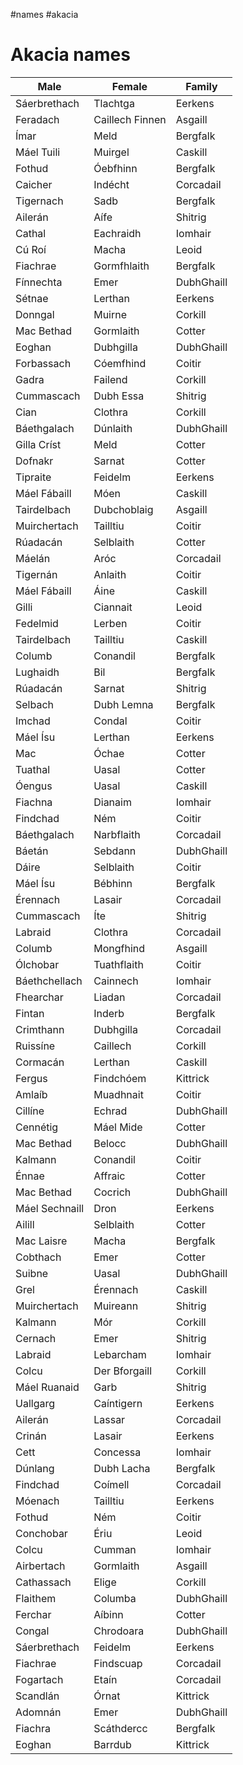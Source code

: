 #names #akacia

# Akacia names
| Male           | Female          | Family     |
| -------------- | --------------- | ---------- |
| Sáerbrethach   | Tlachtga        | Eerkens    |
| Feradach       | Caillech Finnen | Asgaill    |
| Ímar           | Meld            | Bergfalk   |
| Máel Tuili     | Muirgel         | Caskill    |
| Fothud         | Óebfhinn        | Bergfalk   |
| Caicher        | Indécht         | Corcadail  |
| Tigernach      | Sadb            | Bergfalk   |
| Ailerán        | Aífe            | Shitrig    |
| Cathal         | Eachraidh       | Iomhair    |
| Cú Roí         | Macha           | Leoid      |
| Fiachrae       | Gormfhlaith     | Bergfalk   |
| Fínnechta      | Emer            | DubhGhaill |
| Sétnae         | Lerthan         | Eerkens    |
| Donngal        | Muirne          | Corkill    |
| Mac Bethad     | Gormlaith       | Cotter     |
| Eoghan         | Dubhgilla       | DubhGhaill |
| Forbassach     | Cóemfhind       | Coitir     |
| Gadra          | Failend         | Corkill    |
| Cummascach     | Dubh Essa       | Shitrig    |
| Cian           | Clothra         | Corkill    |
| Báethgalach    | Dúnlaith        | DubhGhaill |
| Gilla Críst    | Meld            | Cotter     |
| Dofnakr        | Sarnat          | Cotter     |
| Tipraite       | Feidelm         | Eerkens    |
| Máel Fábaill   | Móen            | Caskill    |
| Tairdelbach    | Dubchoblaig     | Asgaill    |
| Muirchertach   | Tailltiu        | Coitir     |
| Rúadacán       | Selblaith       | Cotter     |
| Máelán         | Aróc            | Corcadail  |
| Tigernán       | Anlaith         | Coitir     |
| Máel Fábaill   | Áine            | Caskill    |
| Gilli          | Ciannait        | Leoid      |
| Fedelmid       | Lerben          | Coitir     |
| Tairdelbach    | Tailltiu        | Caskill    |
| Columb         | Conandil        | Bergfalk   |
| Lughaidh       | Bil             | Bergfalk   |
| Rúadacán       | Sarnat          | Shitrig    |
| Selbach        | Dubh Lemna      | Bergfalk   |
| Imchad         | Condal          | Coitir     |
| Máel Ísu       | Lerthan         | Eerkens    |
| Mac            | Óchae           | Cotter     |
| Tuathal        | Uasal           | Cotter     |
| Óengus         | Uasal           | Caskill    |
| Fiachna        | Dianaim         | Iomhair    |
| Findchad       | Ném             | Coitir     |
| Báethgalach    | Narbflaith      | Corcadail  |
| Báetán         | Sebdann         | DubhGhaill |
| Dáire          | Selblaith       | Coitir     |
| Máel Ísu       | Bébhinn         | Bergfalk   |
| Érennach       | Lasair          | Corcadail  |
| Cummascach     | Íte             | Shitrig    |
| Labraid        | Clothra         | Corcadail  |
| Columb         | Mongfhind       | Asgaill    |
| Ólchobar       | Tuathflaith     | Coitir     |
| Báethchellach  | Cainnech        | Iomhair    |
| Fhearchar      | Liadan          | Corcadail  |
| Fintan         | Inderb          | Bergfalk   |
| Crimthann      | Dubhgilla       | Corcadail  |
| Ruissíne       | Caillech        | Corkill    |
| Cormacán       | Lerthan         | Caskill    |
| Fergus         | Findchóem       | Kittrick   |
| Amlaíb         | Muadhnait       | Coitir     |
| Cillíne        | Echrad          | DubhGhaill |
| Cennétig       | Máel Mide       | Cotter     |
| Mac Bethad     | Belocc          | DubhGhaill |
| Kalmann        | Conandil        | Coitir     |
| Énnae          | Affraic         | Cotter     |
| Mac Bethad     | Cocrich         | DubhGhaill |
| Máel Sechnaill | Dron            | Eerkens    |
| Ailill         | Selblaith       | Cotter     |
| Mac Laisre     | Macha           | Bergfalk   |
| Cobthach       | Emer            | Cotter     |
| Suibne         | Uasal           | DubhGhaill |
| Grel           | Érennach        | Caskill    |
| Muirchertach   | Muireann        | Shitrig    |
| Kalmann        | Mór             | Corkill    |
| Cernach        | Emer            | Shitrig    |
| Labraid        | Lebarcham       | Iomhair    |
| Colcu          | Der Bforgaill   | Corkill    |
| Máel Ruanaid   | Garb            | Shitrig    |
| Uallgarg       | Caíntigern      | Eerkens    |
| Ailerán        | Lassar          | Corcadail  |
| Crinán         | Lasair          | Eerkens    |
| Cett           | Concessa        | Iomhair    |
| Dúnlang        | Dubh Lacha      | Bergfalk   |
| Findchad       | Coímell         | Corcadail  |
| Móenach        | Tailltiu        | Eerkens    |
| Fothud         | Ném             | Coitir     |
| Conchobar      | Ériu            | Leoid      |
| Colcu          | Cumman          | Iomhair    |
| Airbertach     | Gormlaith       | Asgaill    |
| Cathassach     | Elige           | Corkill    |
| Flaithem       | Columba         | DubhGhaill |
| Ferchar        | Aíbinn          | Cotter     |
| Congal         | Chrodoara       | DubhGhaill |
| Sáerbrethach   | Feidelm         | Eerkens    |
| Fiachrae       | Findscuap       | Corcadail  |
| Fogartach      | Etaín           | Corcadail  |
| Scandlán       | Órnat           | Kittrick   |
| Adomnán        | Emer            | DubhGhaill |
| Fiachra        | Scáthdercc      | Bergfalk   |
| Eoghan         | Barrdub         | Kittrick   |